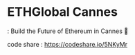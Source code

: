 # ETHGlobal Cannes
 : Build the Future of Ethereum in Cannes 🎉

code share : https://codeshare.io/5NKyMr